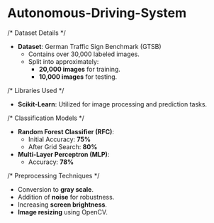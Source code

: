 # Autonomous-Driving-System
/* Dataset Details */
- **Dataset**: German Traffic Sign Benchmark (GTSB)
  - Contains over 30,000 labeled images.
  - Split into approximately:
    - **20,000 images** for training.
    - **10,000 images** for testing.

/* Libraries Used */
- **Scikit-Learn**: Utilized for image processing and prediction tasks.

/* Classification Models */
- **Random Forest Classifier (RFC)**:
  - Initial Accuracy: **75%**
  - After Grid Search: **80%**
- **Multi-Layer Perceptron (MLP)**:
  - Accuracy: **78%**

/* Preprocessing Techniques */
- Conversion to **gray scale**.
- Addition of **noise** for robustness.
- Increasing **screen brightness**.
- **Image resizing** using OpenCV.

